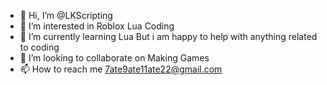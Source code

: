 - 👋 Hi, I’m @LKScripting
- 👀 I’m interested in Roblox Lua Coding
- 🌱 I’m currently learning Lua But i am happy to help with anything related to coding
- 💞️ I’m looking to collaborate on Making Games
- 📫 How to reach me 7ate9ate11ate22@gmail.com
